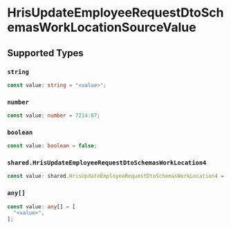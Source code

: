 # HrisUpdateEmployeeRequestDtoSchemasWorkLocationSourceValue


## Supported Types

### `string`

```typescript
const value: string = "<value>";
```

### `number`

```typescript
const value: number = 7214.07;
```

### `boolean`

```typescript
const value: boolean = false;
```

### `shared.HrisUpdateEmployeeRequestDtoSchemasWorkLocation4`

```typescript
const value: shared.HrisUpdateEmployeeRequestDtoSchemasWorkLocation4 = {};
```

### `any[]`

```typescript
const value: any[] = [
  "<value>",
];
```

